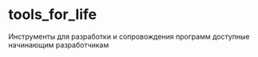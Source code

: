 # tools_for_life
Инструменты для разработки и сопровождения программ доступные начинающим разработчикам
